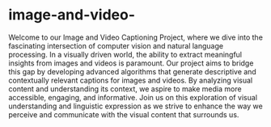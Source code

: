 # image-and-video-

Welcome to our Image and Video Captioning Project, where we dive into the fascinating intersection of computer vision and natural language processing. In a visually driven world, the ability to extract meaningful insights from images and videos is paramount. Our project aims to bridge this gap by developing advanced algorithms that generate descriptive and contextually relevant captions for images and videos. By analyzing visual content and understanding its context, we aspire to make media more accessible, engaging, and informative. Join us on this exploration of visual understanding and linguistic expression as we strive to enhance the way we perceive and communicate with the visual content that surrounds us.
